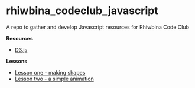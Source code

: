 # rhiwbina_codeclub_javascript
A repo to gather and develop Javascript resources for Rhiwbina Code Club

**Resources**
+ [D3.js](https://d3js.org/) 

**Lessons**
+ [Lesson one - making shapes](https://github.com/brennanpincardiff/rhiwbina_codeclub_javascript/blob/master/making_shapes.md)
+ [Lesson two - a simple animation](https://github.com/brennanpincardiff/rhiwbina_codeclub_javascript/blob/master/simple_animation.md)

